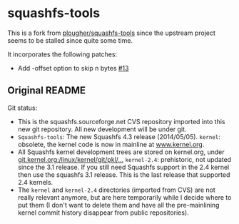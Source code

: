 # squashfs-tools

This is a fork from [plougher/squashfs-tools](https://github.com/plougher/squashfs-tools) since the upstream project seems to be stalled since quite some time.

It incorporates the following patches:
 * Add -offset option to skip n bytes [#13](https://github.com/plougher/squashfs-tools/pull/13)

## Original README

Git status:
* This is the squashfs.sourceforge.net CVS repository imported into this new git repository.  All new development will be under git.
* `Squashfs-tools`: The new Squashfs 4.3 release (2014/05/05).
`kernel`: obsolete, the kernel code is now in mainline at www.kernel.org.
* All Squashfs kernel development trees are stored on kernel.org, under [git.kernel.org:/linux/kernel/git/pkl/...](http://git.kernel.org/cgit/linux/kernel/git/pkl)
`kernel-2.4`: prehistoric, not updated since the 3.1 release.  If you still need Squashfs support in the 2.4 kernel then use the squashfs 3.1 release.  This is the last release that supported 2.4 kernels.
* The `kernel` and `kernel-2.4` directories (imported from CVS) are not really relevant anymore, but are here temporarily while I decide where to put them (I don't want to delete them and have all the pre-mainlining kernel commit history disappear from public repositories).
